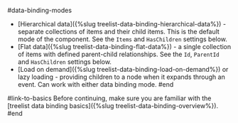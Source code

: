 #data-binding-modes
* [Hierarchical data]({%slug treelist-data-binding-hierarchical-data%}) - separate collections of items and their child items. This is the default mode of the component. See the `Items` and `HasChildren` settings below.
* [Flat data]({%slug treelist-data-binding-flat-data%}) - a single collection of items with defined parent-child relationships. See the `Id`, `ParentId` and `HasChildren` settings below.
* [Load on demand]({%slug treelist-data-binding-load-on-demand%}) or lazy loading - providing children to a node when it expands through an event. Can work with either data binding mode.
#end



#link-to-basics
Before continuing, make sure you are familiar with the [treelist data binding basics]({%slug treelist-data-binding-overview%}).
#end